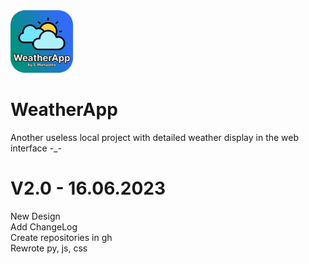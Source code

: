 <img src="./ui/lib/ic/appicon_2.png" width="100px" height="100px" alt="error" title="icon-project">
<h1> WeatherApp </h1>
Another useless local project with detailed weather display in the web interface -_-

# V2.0 - 16.06.2023
New Design <br>
Add ChangeLog <br>
Create repositories in gh <br>
Rewrote py, js, css
